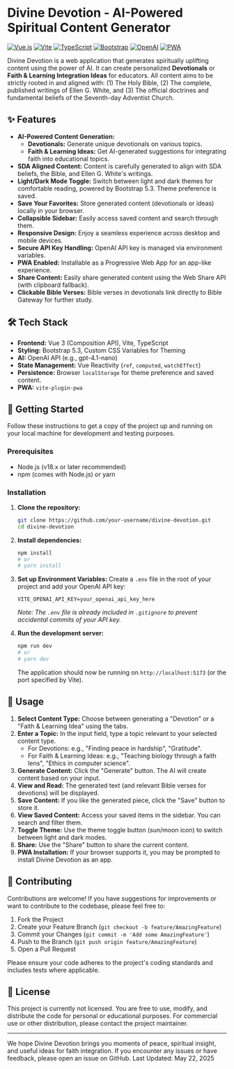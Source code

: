 # Divine Devotion - AI-Powered Spiritual Content Generator

[![Vue.js](https://img.shields.io/badge/Vue.js-3-4FC08D?style=for-the-badge&logo=vue.js)](https://vuejs.org/)
[![Vite](https://img.shields.io/badge/Vite-4-646CFF?style=for-the-badge&logo=vite)](https://vitejs.dev/)
[![TypeScript](https://img.shields.io/badge/TypeScript-5-3178C6?style=for-the-badge&logo=typescript)](https://www.typescriptlang.org/)
[![Bootstrap](https://img.shields.io/badge/Bootstrap-5.3-7952B3?style=for-the-badge&logo=bootstrap)](https://getbootstrap.com/)
[![OpenAI](https://img.shields.io/badge/OpenAI-GPT--4-412991?style=for-the-badge&logo=openai)](https://openai.com/)
[![PWA](https://img.shields.io/badge/PWA-Enabled-5A0FC8?style=for-the-badge&logo=pwa)](https://web.dev/progressive-web-apps/)

Divine Devotion is a web application that generates spiritually uplifting content using the power of AI. It can create personalized **Devotionals** or **Faith & Learning Integration Ideas** for educators. All content aims to be strictly rooted in and aligned with: (1) The Holy Bible, (2) The complete, published writings of Ellen G. White, and (3) The official doctrines and fundamental beliefs of the Seventh-day Adventist Church.

## ✨ Features

*   **AI-Powered Content Generation:**
    *   **Devotionals:** Generate unique devotionals on various topics.
    *   **Faith & Learning Ideas:** Get AI-generated suggestions for integrating faith into educational topics.
*   **SDA Aligned Content:** Content is carefully generated to align with SDA beliefs, the Bible, and Ellen G. White's writings.
*   **Light/Dark Mode Toggle:** Switch between light and dark themes for comfortable reading, powered by Bootstrap 5.3. Theme preference is saved.
*   **Save Your Favorites:** Store generated content (devotionals or ideas) locally in your browser.
*   **Collapsible Sidebar:** Easily access saved content and search through them.
*   **Responsive Design:** Enjoy a seamless experience across desktop and mobile devices.
*   **Secure API Key Handling:** OpenAI API key is managed via environment variables.
*   **PWA Enabled:** Installable as a Progressive Web App for an app-like experience.
*   **Share Content:** Easily share generated content using the Web Share API (with clipboard fallback).
*   **Clickable Bible Verses:** Bible verses in devotionals link directly to Bible Gateway for further study.

## 🛠️ Tech Stack

*   **Frontend:** Vue 3 (Composition API), Vite, TypeScript
*   **Styling:** Bootstrap 5.3, Custom CSS Variables for Theming
*   **AI:** OpenAI API (e.g., gpt-4.1-nano)
*   **State Management:** Vue Reactivity (`ref`, `computed`, `watchEffect`)
*   **Persistence:** Browser `localStorage` for theme preference and saved content.
*   **PWA:** `vite-plugin-pwa`

## 🚀 Getting Started

Follow these instructions to get a copy of the project up and running on your local machine for development and testing purposes.

### Prerequisites

*   Node.js (v18.x or later recommended)
*   npm (comes with Node.js) or yarn

### Installation

1.  **Clone the repository:**
    ```bash
    git clone https://github.com/your-username/divine-devotion.git
    cd divine-devotion
    ```

2.  **Install dependencies:**
    ```bash
    npm install
    # or
    # yarn install
    ```

3.  **Set up Environment Variables:**
    Create a `.env` file in the root of your project and add your OpenAI API key:
    ```env
    VITE_OPENAI_API_KEY=your_openai_api_key_here
    ```
    *Note: The `.env` file is already included in `.gitignore` to prevent accidental commits of your API key.*

4.  **Run the development server:**
    ```bash
    npm run dev
    # or
    # yarn dev
    ```
    The application should now be running on `http://localhost:5173` (or the port specified by Vite).

## 📖 Usage

1.  **Select Content Type:** Choose between generating a "Devotion" or a "Faith & Learning Idea" using the tabs.
2.  **Enter a Topic:** In the input field, type a topic relevant to your selected content type.
    *   For Devotions: e.g., "Finding peace in hardship", "Gratitude".
    *   For Faith & Learning Ideas: e.g., "Teaching biology through a faith lens", "Ethics in computer science".
3.  **Generate Content:** Click the "Generate" button. The AI will create content based on your input.
4.  **View and Read:** The generated text (and relevant Bible verses for devotions) will be displayed.
5.  **Save Content:** If you like the generated piece, click the "Save" button to store it.
6.  **View Saved Content:** Access your saved items in the sidebar. You can search and filter them.
7.  **Toggle Theme:** Use the theme toggle button (sun/moon icon) to switch between light and dark modes.
8.  **Share:** Use the "Share" button to share the current content.
9.  **PWA Installation:** If your browser supports it, you may be prompted to install Divine Devotion as an app.

## 🤝 Contributing

Contributions are welcome! If you have suggestions for improvements or want to contribute to the codebase, please feel free to:

1.  Fork the Project
2.  Create your Feature Branch (`git checkout -b feature/AmazingFeature`)
3.  Commit your Changes (`git commit -m 'Add some AmazingFeature'`)
4.  Push to the Branch (`git push origin feature/AmazingFeature`)
5.  Open a Pull Request

Please ensure your code adheres to the project's coding standards and includes tests where applicable.

## 📄 License

This project is currently not licensed. You are free to use, modify, and distribute the code for personal or educational purposes. For commercial use or other distribution, please contact the project maintainer.

---

We hope Divine Devotion brings you moments of peace, spiritual insight, and useful ideas for faith integration.
If you encounter any issues or have feedback, please open an issue on GitHub.
Last Updated: May 22, 2025
